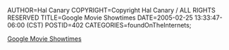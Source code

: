AUTHOR=Hal Canary
COPYRIGHT=Copyright Hal Canary / ALL RIGHTS RESERVED
TITLE=Google Movie Showtimes
DATE=2005-02-25 13:33:47-06:00 (CST)
POSTID=402
CATEGORIES=foundOnTheInternets;

[Google Movie Showtimes](http://www.halcanary.org/p/google-movie-showtimes)
